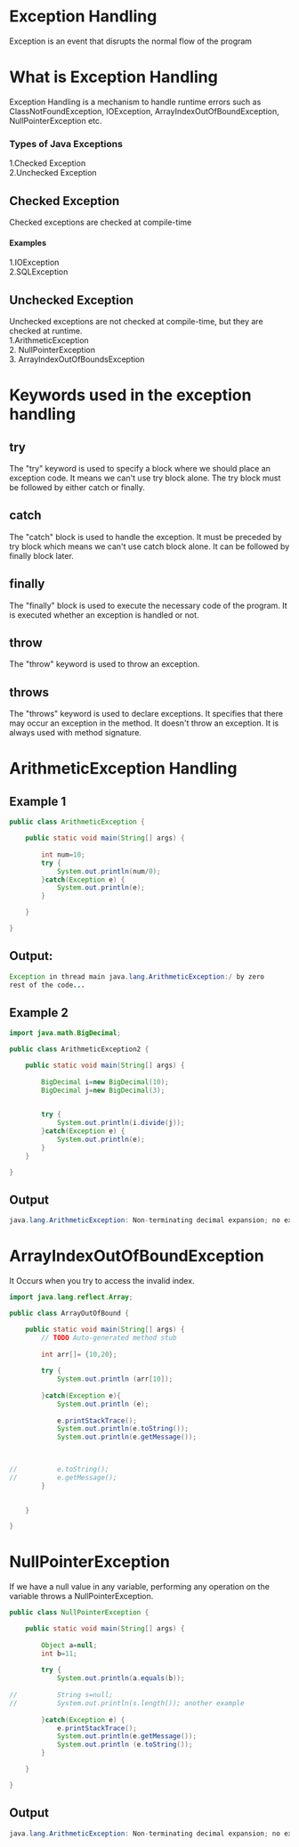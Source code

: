 # Exception Handling <br>
Exception is an event that disrupts the normal flow of the program <br>

# What is Exception Handling 
Exception Handling is a mechanism to handle runtime errors such as ClassNotFoundException, IOException, ArrayIndexOutOfBoundException, NullPointerException etc.

### Types of Java Exceptions
1.Checked Exception  <br>
2.Unchecked Exception <br>

## Checked Exception
Checked exceptions are checked at compile-time <br>

#### Examples
 1.IOException <br> 2.SQLException <br>

 ## Unchecked Exception
 Unchecked exceptions are not checked at compile-time, but they are checked at runtime. <br>
 1.ArithmeticException <br> 2. NullPointerException <br> 3. ArrayIndexOutOfBoundsException <br>

# Keywords used in the exception handling

## try	
The "try" keyword is used to specify a block where we should place an exception code. It means we can't use try block alone. The try block must be followed by either catch or finally. <br>
## catch	
The "catch" block is used to handle the exception. It must be preceded by try block which means we can't use catch block alone. It can be followed by finally block later. <br>
## finally	
The "finally" block is used to execute the necessary code of the program. It is executed whether an exception is handled or not.<br>
## throw	
The "throw" keyword is used to throw an exception. <br>
## throws	
The "throws" keyword is used to declare exceptions. It specifies that there may occur an exception in the method. It doesn't throw an exception. It is always used with method signature. <br>


# ArithmeticException Handling
## Example 1

``` Java
public class ArithmeticException {

	public static void main(String[] args) {
		
		int num=10;
		try {
			System.out.println(num/0);
		}catch(Exception e) {
			System.out.println(e);
		}

	}

}
```

## Output:
``` Java
Exception in thread main java.lang.ArithmeticException:/ by zero
rest of the code...
```

## Example 2

``` Java
import java.math.BigDecimal;

public class ArithmeticException2 {

	public static void main(String[] args) {
		
		BigDecimal i=new BigDecimal(10);
		BigDecimal j=new BigDecimal(3);

		
		try {
			System.out.println(i.divide(j));
		}catch(Exception e) {
			System.out.println(e);
		}
	}

}
```

## Output 

``` Java
java.lang.ArithmeticException: Non-terminating decimal expansion; no exact representable decimal result.
```


# ArrayIndexOutOfBoundException
It Occurs when you try to access the invalid index. <br>

```Java
import java.lang.reflect.Array;

public class ArrayOutOfBound {

	public static void main(String[] args) {
		// TODO Auto-generated method stub
		
		int arr[]= {10,20};
		
		try {
			System.out.println (arr[10]);
			
		}catch(Exception e){
			System.out.println (e);
			
			e.printStackTrace();
			System.out.println(e.toString());
			System.out.println(e.getMessage());


			
//			e.toString();
//			e.getMessage();
		}
		

	}

}

```


# NullPointerException
If we have a null value in any variable, performing any operation on the variable throws a NullPointerException. <br>

```Java
public class NullPointerException {

	public static void main(String[] args) {
		
		Object a=null;
		int b=11;
		
		try {
			System.out.println(a.equals(b));
			
//			String s=null;  
//			System.out.println(s.length()); another example
			
		}catch(Exception e) {
			e.printStackTrace();
			System.out.println(e.getMessage());
			System.out.println (e.toString());
		}

	}

}
```

## Output

```Java
java.lang.ArithmeticException: Non-terminating decimal expansion; no exact representable decimal result.

```


